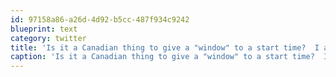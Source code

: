 ```yaml
---
id: 97158a86-a26d-4d92-b5cc-487f934c9242
blueprint: text
category: twitter
title: 'Is it a Canadian thing to give a "window" to a start time?  I always say "6, 6:30" when people ask what time dinner is'
caption: 'Is it a Canadian thing to give a "window" to a start time?  I always say "6, 6:30" when people ask what time dinner is'
---
```

